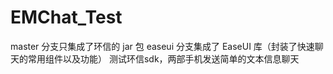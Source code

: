 # EMChat_Test
master 分支只集成了环信的 jar 包
easeui 分支集成了 EaseUI 库（封装了快速聊天的常用组件以及功能）
测试环信sdk，两部手机发送简单的文本信息聊天
